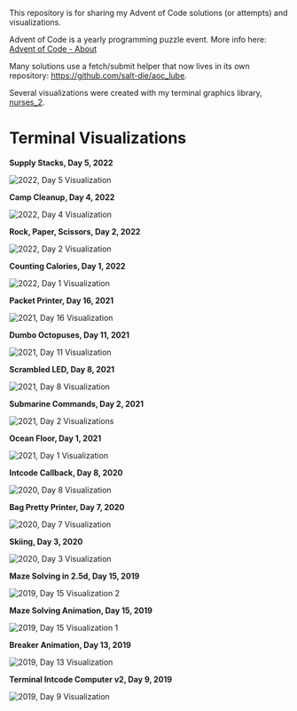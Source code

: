 This repository is for sharing my Advent of Code solutions (or attempts) and visualizations.

Advent of Code is a yearly programming puzzle event. More info here: [Advent of Code - About](https://adventofcode.com/2019/about)

Many solutions use a fetch/submit helper that now lives in its own repository: https://github.com/salt-die/aoc_lube.

Several visualizations were created with my terminal graphics library, [nurses_2](https://github.com/salt-die/nurses_2).


# Terminal Visualizations

**Supply Stacks, Day 5, 2022**

![2022, Day 5 Visualization](visuals_media/supply_stacks.gif)

**Camp Cleanup, Day 4, 2022**

![2022, Day 4 Visualization](visuals_media/camp_cleanup.gif)

**Rock, Paper, Scissors, Day 2, 2022**

![2022, Day 2 Visualization](visuals_media/rock_paper_scissors.gif)

**Counting Calories, Day 1, 2022**

![2022, Day 1 Visualization](visuals_media/counting_calories.gif)

**Packet Printer, Day 16, 2021**

![2021, Day 16 Visualization](visuals_media/packet_printer.png)

**Dumbo Octopuses, Day 11, 2021**

![2021, Day 11 Visualization](visuals_media/dumbo_octos.gif)

**Scrambled LED, Day 8, 2021**

![2021, Day 8 Visualization](visuals_media/scrambled_led.gif)

**Submarine Commands, Day 2, 2021**

![2021, Day 2 Visualizations](visuals_media/submarine_commands.gif)

**Ocean Floor, Day 1, 2021**

![2021, Day 1 Visualization](visuals_media/ocean_floor.gif)

**Intcode Callback, Day 8, 2020**

![2020, Day 8 Visualization](visuals_media/intcode_callback.gif)

**Bag Pretty Printer, Day 7, 2020**

![2020, Day 7 Visualization](visuals_media/bag_pretty_printer.png)

**Skiing, Day 3, 2020**

![2020, Day 3 Visualization](visuals_media/skiing.gif)

**Maze Solving in 2.5d, Day 15, 2019**

![2019, Day 15 Visualization 2](visuals_media/maze_solver_2.gif)

**Maze Solving Animation, Day 15, 2019**

![2019, Day 15 Visualization 1](visuals_media/maze_solver.gif)

**Breaker Animation, Day 13, 2019**

![2019, Day 13 Visualization](visuals_media/breaker.gif)

**Terminal Intcode Computer v2, Day 9, 2019**

![2019, Day 9 Visualization](visuals_media/Computer2.gif)